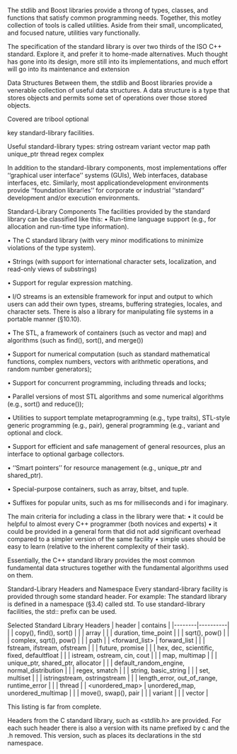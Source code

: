 The stdlib and Boost libraries provide a throng of types, classes, and functions that satisfy common programming needs. Together, this motley collection of tools is called utilities. Aside from their small, uncomplicated, and focused nature, utilities vary functionally.

The specification of the standard library is over two thirds of the ISO C++ standard. Explore it,
and prefer it to home-made alternatives. Much thought has gone into its design, more still into its
implementations, and much effort will go into its maintenance and extension

Data Structures
Between them, the stdlib and Boost libraries provide a venerable collection
of useful data structures. A data structure is a type that stores objects and
permits some set of operations over those stored objects.

Covered are
tribool
optional



key standard-library facilities.

Useful standard-library types:
string
ostream
variant
vector
map
path
unique_ptr
thread
regex
complex




In addition to the standard-library components, most implementations offer ‘‘graphical user
interface’’ systems (GUIs), Web interfaces, database interfaces, etc. Similarly, most applicationdevelopment environments provide ‘‘foundation libraries’’ for corporate or industrial ‘‘standard’’
development and/or execution environments.









Standard-Library Components
The facilities provided by the standard library can be classified like this:
• Run-time language support (e.g., for allocation and run-time type information).

• The C standard library (with very minor modifications to minimize violations of the type system).

• Strings (with support for international character sets, localization, and read-only views of substrings)

• Support for regular expression matching.

• I/O streams is an extensible framework for input and output to which users can add their own types, streams, buffering strategies, locales, and character sets. There is also a library for manipulating file systems in a portable manner (§10.10).

• The STL, a framework of containers (such as vector and map) and algorithms (such as find(), sort(), and merge())

• Support for numerical computation (such as standard mathematical functions, complex numbers, vectors with arithmetic operations, and random number generators);

• Support for concurrent programming, including threads and locks;

• Parallel versions of most STL algorithms and some numerical algorithms (e.g., sort() and reduce());

• Utilities to support template metaprogramming (e.g., type traits), STL-style generic programming (e.g., pair), general programming (e.g., variant and optional and clock.

• Support for efficient and safe management of general resources, plus an interface to optional garbage collectors.

• ‘‘Smart pointers’’ for resource management (e.g., unique_ptr and shared_ptr).

• Special-purpose containers, such as array, bitset, and tuple.

• Suffixes for popular units, such as ms for milliseconds and i for imaginary.

The main criteria for including a class in the library were that:
• it could be helpful to almost every C++ programmer (both novices and experts)
• it could be provided in a general form that did not add significant overhead compared to a simpler version of the same facility
• simple uses should be easy to learn (relative to the inherent complexity of their task).

Essentially, the C++ standard library provides the most common fundamental data structures together with the fundamental algorithms used on them.




Standard-Library Headers and Namespace
Every standard-library facility is provided through some standard header. For example:
The standard library is defined in a namespace (§3.4) called std. To use standard-library facilities, the std:: prefix can be used.


Selected Standard Library Headers
| header | contains |
|--------|----------|
| <algorithm> | copy(), find(), sort() |
| <array> | array |
| <chrono> | duration, time_point |
| <cmath> | sqrt(), pow() |
| <complex> | complex, sqrt(), pow() |
| <filesystem> | path |
| <forward_list> | forward_list |
| <fstream> | fstream, ifstream, ofstream |
| <future> | future, promise |
| <ios> | hex, dec, scientific, fixed, defaultfloat |
| <iostream> | istream, ostream, cin, cout |
| <map> | map, multimap |
| <memory> | unique_ptr, shared_ptr, allocator |
| <random> | default_random_engine, normal_distribution |
| <regex> | regex, smatch |
| <string> | string, basic_string |
| <set> | set, multiset |
| <sstream> | istringstream, ostringstream |
| <stdexcept> | length_error, out_of_range, runtime_error |
| <thread> | thread |
| <unordered_map> | unordered_map, unordered_multimap |
| <utility> | move(), swap(), pair |
| <variant> | variant |
| <vector> | vector |

This listing is far from complete.

Headers from the C standard library, such as <stdlib.h> are provided. For each such header there is also a version with its name prefixed by c and the .h removed. This version, such as <cstdlib> places its declarations in the std namespace.
